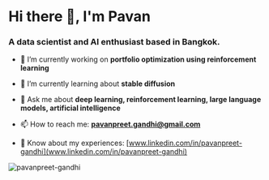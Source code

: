 # Hi there 👋, I'm Pavan</h1>
### A **data scientist** and **AI enthusiast** based in Bangkok.

- 🔭 I’m currently working on **portfolio optimization using reinforcement learning**

- 🌱 I’m currently learning about **stable diffusion**

- 💬 Ask me about **deep learning, reinforcement learning, large language models, artificial intelligence**

- 📫 How to reach me: **pavanpreet.gandhi@gmail.com**

- 📄 Know about my experiences: [www.linkedin.com/in/pavanpreet-gandhi](www.linkedin.com/in/pavanpreet-gandhi)

<p><img align="center" src="https://github-readme-stats.vercel.app/api/top-langs?username=pavanpreet-gandhi&show_icons=true&locale=en&layout=compact&theme=github_dark" alt="pavanpreet-gandhi" /></p>
